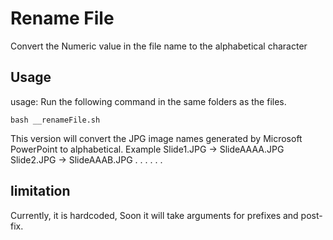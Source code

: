 # Rename File
Convert the Numeric value in the file name to the alphabetical character 

## Usage
usage: Run the following command in the same folders as the files.
```
bash __renameFile.sh
```

This version will convert the JPG image names generated by Microsoft PowerPoint to alphabetical. 
Example 
Slide1.JPG -> SlideAAAA.JPG
Slide2.JPG -> SlideAAAB.JPG
.              .
.              . 
.              .

## limitation
Currently, it is hardcoded, Soon it will take arguments for prefixes and post-fix. 
